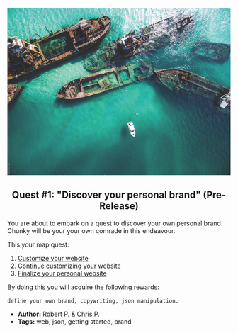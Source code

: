 <p align="center">
  <img src ="../img/quest.jpg" />
</p>

<p align="center">
  <h2 align="center"> Quest #1: "Discover your personal brand" (Pre-Release)</h2>
</p>

You are about to embark on a quest to discover your own personal brand. Chunky will be your your own comrade in this endeavour.

This your map quest:

1. [Customize your website](https://github.com/fluidtrends/carmel/tree/challenges-chunk/challenges/define-your-brand/challenge1)
2. [Continue customizing your website](https://github.com/fluidtrends/carmel/tree/challenges-chunk/challenges/define-your-brand/challenge2)
3. [Finalize your personal website](https://github.com/fluidtrends/carmel/tree/challenges-chunk/challenges/define-your-brand/challenge3)

By doing this you will acquire the following rewards:
```$xslt
define your own brand, copywriting, json manipulation. 
```

* **Author:** Robert P. & Chris P.
* **Tags:** web, json, getting started, brand
